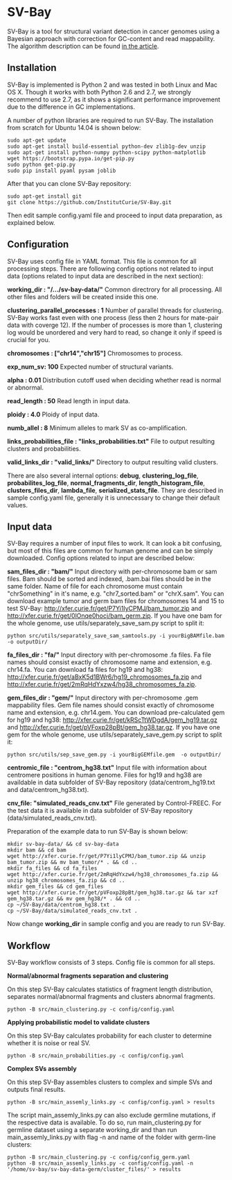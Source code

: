 SV-Bay
======

SV-Bay is a tool for structural variant detection in cancer genomes using a Bayesian approach with correction for GC-content and read mappability. The algorithm description can be found [in the article](http://www.ncbi.nlm.nih.gov/pubmed/26740523).

Installation
------------

SV-Bay is implemented is Python 2 and was tested in both Linux and Mac OS X. Though it works with both Python 2.6 and 2.7, we strongly recommend to use 2.7, as it shows a significant performance improvement due to the difference in GC implementations.

A number of python libraries are required to run SV-Bay. The installation from scratch for Ubuntu 14.04 is shown below:

```
sudo apt-get update
sudo apt-get install build-essential python-dev zlib1g-dev unzip
sudo apt-get install python-numpy python-scipy python-matplotlib
wget https://bootstrap.pypa.io/get-pip.py
sudo python get-pip.py
sudo pip install pyaml pysam joblib
```

After that you can clone SV-Bay repository:

```
sudo apt-get install git
git clone https://github.com/InstitutCurie/SV-Bay.git
```

Then edit sample config.yaml file and proceed to input data preparation, as explained below.

Configuration
-------------

SV-Bay uses config file in YAML format. This file is common for all processing steps. There are following config options not related to input data (options related to input data are described in the next section):

__working_dir : "/.../sv-bay-data/"__ Common directrory for all processing. All other files and folders will be created inside this one.

__clustering_parallel_processes : 1__ Number of parallel threads for clustering. SV-Bay works fast even with one process (less then 2 hours for mate-pair data with coverge 12). If the number of processes is more than 1, clustering log would be unordered and very hard to read, so change it only if speed is crucial for you.

__chromosomes : ["chr14","chr15"]__ Chromosomes to process.

__exp_num_sv: 100__ Expected number of structural variants.

__alpha : 0.01__ Distribution cutoff used when deciding whether read is normal or abnormal.

__read_length : 50__ Read length in input data.

__ploidy : 4.0__ Ploidy of input data.

__numb_allel : 8__ Minimum alleles to mark SV as co-amplification.

__links_probabilities_file : "links_probabilities.txt"__ File to output resulting clusters and probabilities.

__valid_links_dir : "valid_links/"__ Directory to output resulting valid clusters.

There are also several internal options: __debug__, __clustering_log_file__, __probabilites_log_file__, __normal_fragments_dir__, __length_histogram_file__, __clusters_files_dir__, __lambda_file__, __serialized_stats_file__. They are described in sample config.yaml file, generally it is unnecessary to change their default values.

Input data
----------

SV-Bay requires a number of input files to work. It can look a bit confusing, but most of this files are common for human genome and can be simply downloaded. Config options related to input are described below:

__sam_files_dir : "bam/"__ Input directory with per-chromosome bam or sam files. Bam should be sorted and indexed, .bam.bai files should be in the same folder. Name of file for each chromosome must contain "chrSomething" in it's name, e.g. "chr7_sorted.bam" or "chrX.sam". You can download example tumor and germ bam files for chromosomes 14 and 15 to test SV-Bay: http://xfer.curie.fr/get/P7Yi1lyCPMJ/bam_tumor.zip and http://xfer.curie.fr/get/0lOnqe0hocj/bam_germ.zip. If you have one bam for the whole genome, use utils/separately_save_sam.py script to split it:

```
python src/utils/separately_save_sam_samtools.py -i yourBigBAMfile.bam -o outputDir/
```

__fa_files_dir : "fa/"__ Input directory with per-chromosome .fa files. Fa file names should consist exactly of chromosome name and extension, e.g. chr14.fa. You can download fa files for hg19 and hg38: http://xfer.curie.fr/get/aBxK5d1BWr6/hg19_chromosomes_fa.zip and http://xfer.curie.fr/get/2mRqHdYxzw4/hg38_chromosomes_fa.zip.

__gem_files_dir : "gem/"__ Input directory with per-chromosome .gem mappability files. Gem file names should consist exactly of chromosome name and extension, e.g. chr14.gem. You can download pre-calculated gem for hg19 and hg38: http://xfer.curie.fr/get/kRScTtWDgdA/gem_hg19.tar.gz and http://xfer.curie.fr/get/pVFoxp28pBt/gem_hg38.tar.gz. If you have one gem for the whole genome, use utils/separately_save_gem.py script to split it:

```
python src/utils/sep_save_gem.py -i yourBigGEMfile.gem  -o outputDir/
```

__centromic_file : "centrom_hg38.txt"__ Input file with information about centromere positions in human genome. Files for hg19 and hg38 are availdable in data subfolder of SV-Bay repository (data/centrom_hg19.txt and data/centrom_hg38.txt).

__cnv_file: "simulated_reads_cnv.txt"__ File generated by Control-FREEC. For the test data it is available in data subfolder of SV-Bay repository (data/simulated_reads_cnv.txt).

Preparation of the example data to run SV-Bay is shown below:

```
mkdir sv-bay-data/ && cd sv-bay-data
mkdir bam && cd bam
wget http://xfer.curie.fr/get/P7Yi1lyCPMJ/bam_tumor.zip && unzip bam_tumor.zip && mv bam_tumor/* . && cd ..
mkdir fa_files && cd fa_files
wget http://xfer.curie.fr/get/2mRqHdYxzw4/hg38_chromosomes_fa.zip && unzip hg38_chromosomes_fa.zip && cd ..
mkdir gem_files && cd gem_files
wget http://xfer.curie.fr/get/pVFoxp28pBt/gem_hg38.tar.gz && tar xzf gem_hg38.tar.gz && mv gem_hg38/* . && cd ..
cp ~/SV-Bay/data/centrom_hg38.txt .
cp ~/SV-Bay/data/simulated_reads_cnv.txt .
```

Now change __working_dir__ in sample config and you are ready to run SV-Bay.

Workflow
--------

SV-Bay workflow consists of 3 steps. Config file is common for all steps.

__Normal/abnormal fragments separation and clustering__

On this step SV-Bay calculates statistics of fragment length distribution, separates normal/abnormal fragments and clusters abnormal fragments.

```
python -B src/main_clustering.py -c config/config.yaml
```

__Applying probabilistic model to validate clusters__

On this step SV-Bay calculates probability for each cluster to determine whether it is noise or real SV.

```
python -B src/main_probabilities.py -c config/config.yaml
```

__Complex SVs assembly__

On this step SV-Bay assembles clusters to complex and simple SVs and outputs final results.

```
python -B src/main_assemly_links.py -c config/config.yaml > results
```

The script main_assemly_links.py can also exclude germline mutations, if the respective data is available. To do so, run main_clustering.py for germline dataset using a separate working_dir and than run main_assemly_links.py with flag -n and name of the folder with germ-line clusters:

```
python -B src/main_clustering.py -c config/config_germ.yaml
python -B src/main_assemly_links.py -c config/config.yaml -n '/home/sv-bay/sv-bay-data-germ/cluster_files/' > results
```
